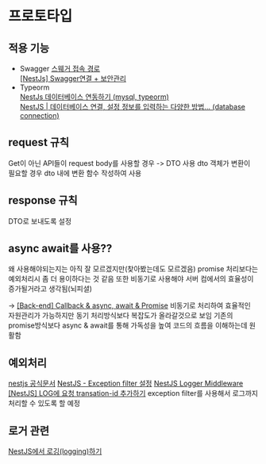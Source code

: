 # 프로토타입

## 적용 기능
+ Swagger
    [스웨거 접속 경로](http://localhost:3000/swagger)<br>
    [[NestJs] Swagger연결 + 보안관리](https://velog.io/@inmyblue0930/NestJs-Swagger%EC%97%B0%EA%B2%B0-%EB%B3%B4%EC%95%88%EA%B4%80%EB%A6%AC)
+ Typeorm <br>
    [NestJs 데이터베이스 연동하기 (mysql, typeorm)](https://develop-const.tistory.com/19)<br>
    [NestJS | 데이터베이스 연결, 설정 정보를 입력하는 다양한 방법... (database connection)](https://gaemi606.tistory.com/entry/NestJS-%EB%8D%B0%EC%9D%B4%ED%84%B0%EB%B2%A0%EC%9D%B4%EC%8A%A4-%EC%97%B0%EA%B2%B0-%EC%84%A4%EC%A0%95-%EC%A0%95%EB%B3%B4%EB%A5%BC-%EC%9E%85%EB%A0%A5%ED%95%98%EB%8A%94-%EB%8B%A4%EC%96%91%ED%95%9C-%EB%B0%A9%EB%B2%95-database-connection)

## request 규칙
Get이 아닌 API들이 request body를 사용할 경우 -> DTO 사용
dto 객체가 변환이 필요할 경우 dto 내에 변환 함수 작성하여 사용

## response 규칙
DTO로 보내도록 설정

## async await를 사용??
왜 사용해야되는지는 아직 잘 모르겠지만(찾아봤는데도 모르겠음)
promise 처리보다는 예외처리시 좀 더 용이하다는 것 같음
또한 비동기로 사용해야 서버 컴에서의 효율성이 증가될거라고 생각됨(뇌피셜)

-> [[Back-end] Callback & async, await & Promise](https://velog.io/@bsu1209/Back-end-%EB%8F%99%EA%B8%B0-%EB%B9%84%EB%8F%99%EA%B8%B0)
비동기로 처리하여 효율적인 자원관리가 가능하지만 동기 처리방식보다 복잡도가 올라갈것으로 보임
기존의 promise방식보다 async & await를 통해 가독성을 높여 코드의 흐름을 이해하는데 원활함

## 예외처리
[nestjs 공식문서](https://docs.nestjs.com/exception-filters)
[NestJS - Exception filter 설정](https://bitkunst.tistory.com/entry/NestJS-Exception-filter-%EC%84%A4%EC%A0%95)
[NestJS Logger Middleware](https://velog.io/@seunghwa17/NestJS-Logger-Middleware)
[[NestJS] LOG에 요청 transation-id 추가하기](https://byul91oh.tistory.com/559)
exception filter를 사용해서 로그까지 처리할 수 있도록 할 예정

## 로거 관련
[NestJS에서 로깅(logging)하기](https://www.daleseo.com/nestjs-logging/)